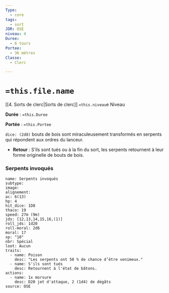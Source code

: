 ```yaml
---
Type:
  - core
tags:
  - sort
JDR: OSE
niveau: 4
Duree:
  - 6 tours
Portee:
  - 36 mètres
Classe:
  - Clerc

---
```

# `=this.file.name`  

[[4. Sorts de clerc|Sorts de clerc]] `=this.niveau`e Niveau

**Durée** : `=this.Duree` 

**Portée** : `=this.Portee`

`dice: (2d8)` bouts de bois sont miraculeusement transformés en serpents qui répondent aux ordres du lanceur.

- **Retour** : S’ils sont tués ou à la fin du sort, les serpents retournent à leur forme originelle de bouts de bois.

### Serpents invoqués
```statblock
name: Serpents invoqués 
subtype:
image:
alignement:
ac: 6(13)
hp: 4
hit_dice: 1D8
thaco: 19
speed: 27m (9m)
jds: [12,13,14,15,16,(1)]
roll_jds: 1d20
roll-moral: 2d6
moral: 17
xp: "10"
nbr: Spécial 
loot: Aucun
traits:
  - name: Poison
    desc: "Les serpents ont 50 % de chance d’être venimeux."
  - name: S'ils sont tués
    desc: Retournent à l'état de bâtons.
actions:
  - name: 1x morsure
    desc: D20 jet d'attaque, 2 (1d4) de dégâts
source: OSE
```


